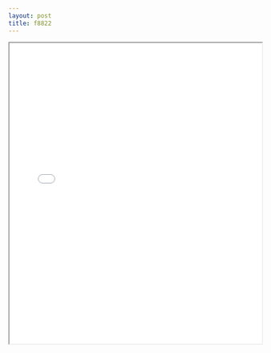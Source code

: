 ```yaml
---
layout: post
title: f8822
---
```


<div class="pdf-container">
<iframe src="/assets/pdfs/f8822.pdf" height="600" width="100%" allowFullScreen="true"></iframe>
</div>


